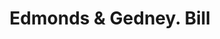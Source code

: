 ---
doi: 10.7916/D8K08GC2
date_other: '1880'
date_other_textual: '1880'
form: printed ephemera
genre:
- Invoices
name:
- Edmonds & Gedney
object_in_context_url: https://biggert.cul.columbia.edu/items/view/ave_biggert_00982
subject_hierarchical_geographic:
- New York, New York, United States
subject_name:
- Edmonds & Gedney
title: Edmonds & Gedney. Bill
sort_title: Edmonds & Gedney. Bill
call_number: ave_biggert_00982
coordinates:
- 40.71277777777778,-74.00583333333333
pid: ave_biggert_00982
identifiers: ave_biggert_00982
thumbnail: https://derivativo-2.library.columbia.edu/iiif/2/ldpd:344279/full/!256,256/0/native.jpg
permalink: "/items/ave_biggert_00982/"
layout: iiif-image-page
---